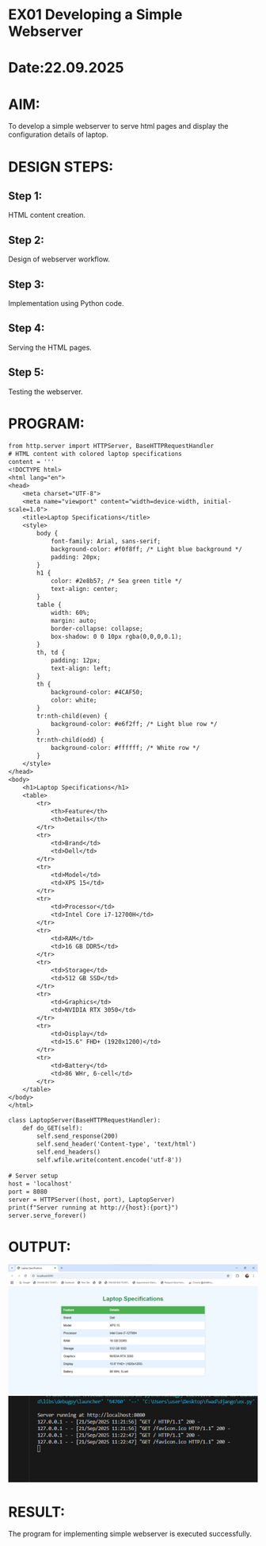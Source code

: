 # EX01 Developing a Simple Webserver

# Date:22.09.2025
# AIM:
To develop a simple webserver to serve html pages and display the configuration details of laptop.

# DESIGN STEPS:
## Step 1:
HTML content creation.

## Step 2:
Design of webserver workflow.

## Step 3:
Implementation using Python code.

## Step 4:
Serving the HTML pages.

## Step 5:
Testing the webserver.

# PROGRAM:
```
from http.server import HTTPServer, BaseHTTPRequestHandler
# HTML content with colored laptop specifications
content = '''
<!DOCTYPE html>
<html lang="en">
<head>
    <meta charset="UTF-8">
    <meta name="viewport" content="width=device-width, initial-scale=1.0">
    <title>Laptop Specifications</title>
    <style>
        body {
            font-family: Arial, sans-serif;
            background-color: #f0f8ff; /* Light blue background */
            padding: 20px;
        }
        h1 {
            color: #2e8b57; /* Sea green title */
            text-align: center;
        }
        table {
            width: 60%;
            margin: auto;
            border-collapse: collapse;
            box-shadow: 0 0 10px rgba(0,0,0,0.1);
        }
        th, td {
            padding: 12px;
            text-align: left;
        }
        th {
            background-color: #4CAF50;
            color: white;
        }
        tr:nth-child(even) {
            background-color: #e6f2ff; /* Light blue row */
        }
        tr:nth-child(odd) {
            background-color: #ffffff; /* White row */
        }
    </style>
</head>
<body>
    <h1>Laptop Specifications</h1>
    <table>
        <tr>
            <th>Feature</th>
            <th>Details</th>
        </tr>
        <tr>
            <td>Brand</td>
            <td>Dell</td>
        </tr>
        <tr>
            <td>Model</td>
            <td>XPS 15</td>
        </tr>
        <tr>
            <td>Processor</td>
            <td>Intel Core i7-12700H</td>
        </tr>
        <tr>
            <td>RAM</td>
            <td>16 GB DDR5</td>
        </tr>
        <tr>
            <td>Storage</td>
            <td>512 GB SSD</td>
        </tr>
        <tr>
            <td>Graphics</td>
            <td>NVIDIA RTX 3050</td>
        </tr>
        <tr>
            <td>Display</td>
            <td>15.6" FHD+ (1920x1200)</td>
        </tr>
        <tr>
            <td>Battery</td>
            <td>86 WHr, 6-cell</td>
        </tr>
    </table>
</body>
</html>
```
```
class LaptopServer(BaseHTTPRequestHandler):
    def do_GET(self):
        self.send_response(200)
        self.send_header('Content-type', 'text/html')
        self.end_headers()
        self.wfile.write(content.encode('utf-8'))

# Server setup
host = 'localhost'
port = 8080
server = HTTPServer((host, port), LaptopServer)
print(f"Server running at http://{host}:{port}")
server.serve_forever()
```
# OUTPUT:
![alt text](<Screenshot 2025-09-21 112306.png>)
![alt text](<Screenshot 2025-09-21 112319.png>)


# RESULT:
The program for implementing simple webserver is executed successfully.
